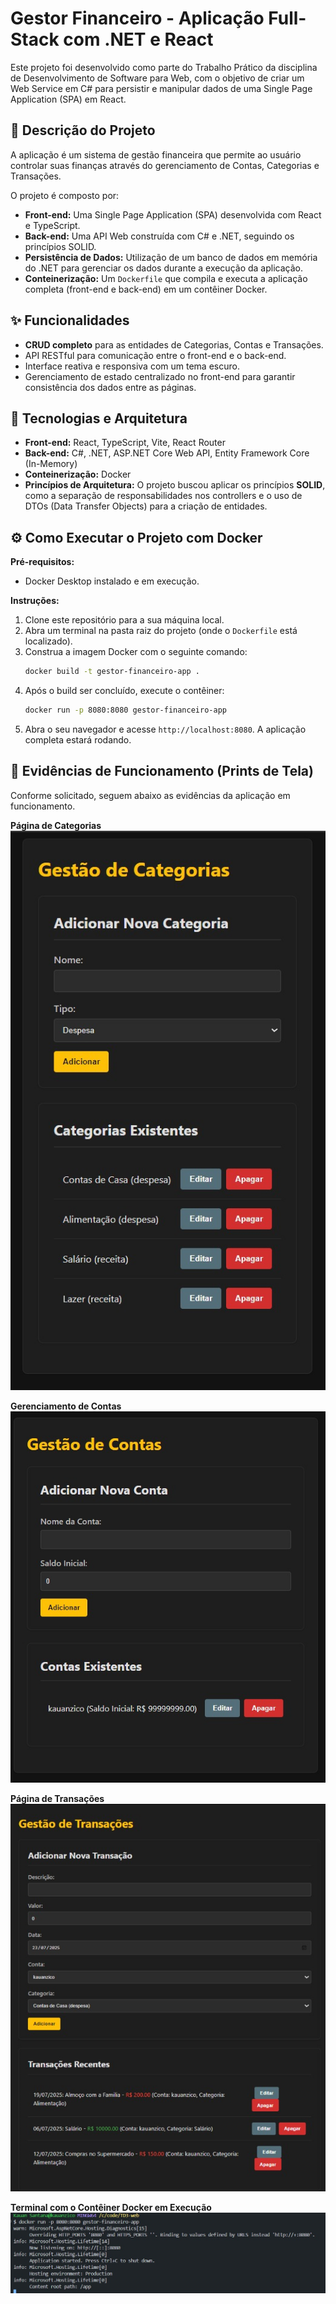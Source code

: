 # Gestor Financeiro - Aplicação Full-Stack com .NET e React

Este projeto foi desenvolvido como parte do Trabalho Prático da disciplina de Desenvolvimento de Software para Web, com o objetivo de criar um Web Service em C# para persistir e manipular dados de uma Single Page Application (SPA) em React.

## 📝 Descrição do Projeto

A aplicação é um sistema de gestão financeira que permite ao usuário controlar suas finanças através do gerenciamento de Contas, Categorias e Transações.

O projeto é composto por:
* **Front-end:** Uma Single Page Application (SPA) desenvolvida com React e TypeScript.
* **Back-end:** Uma API Web construída com C# e .NET, seguindo os princípios SOLID.
* **Persistência de Dados:** Utilização de um banco de dados em memória do .NET para gerenciar os dados durante a execução da aplicação. 
* **Conteinerização:** Um `Dockerfile` que compila e executa a aplicação completa (front-end e back-end) em um contêiner Docker.

## ✨ Funcionalidades

* **CRUD completo** para as entidades de Categorias, Contas e Transações.
* API RESTful para comunicação entre o front-end e o back-end.
* Interface reativa e responsiva com um tema escuro.
* Gerenciamento de estado centralizado no front-end para garantir consistência dos dados entre as páginas.

## 🚀 Tecnologias e Arquitetura

* **Front-end:** React, TypeScript, Vite, React Router
* **Back-end:** C#, .NET, ASP.NET Core Web API, Entity Framework Core (In-Memory)
* **Conteinerização:** Docker
* **Princípios de Arquitetura:** O projeto buscou aplicar os princípios **SOLID**, como a separação de responsabilidades nos controllers e o uso de DTOs (Data Transfer Objects) para a criação de entidades.

## ⚙️ Como Executar o Projeto com Docker

**Pré-requisitos:**
* Docker Desktop instalado e em execução.

**Instruções:**

1.  Clone este repositório para a sua máquina local.
2.  Abra um terminal na pasta raiz do projeto (onde o `Dockerfile` está localizado).
3.  Construa a imagem Docker com o seguinte comando:
    ```bash
    docker build -t gestor-financeiro-app .
    ```
4.  Após o build ser concluído, execute o contêiner:
    ```bash
    docker run -p 8080:8080 gestor-financeiro-app
    ```
5.  Abra o seu navegador e acesse `http://localhost:8080`. A aplicação completa estará rodando.

## 📸 Evidências de Funcionamento (Prints de Tela)

Conforme solicitado, seguem abaixo as evidências da aplicação em funcionamento. 

**Página de Categorias**
![Página de Transações](./screenshots/app-categorias.png)

**Gerenciamento de Contas**
![Página de Contas](./screenshots/app-contas.png)

**Página de Transações**
![Página de Transações](./screenshots/app-transacoes.png)

**Terminal com o Contêiner Docker em Execução**
![Docker Run](./screenshots/docker-run.png)

